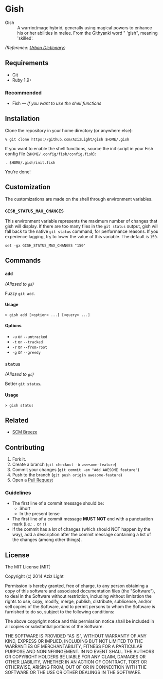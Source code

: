Gish
====

<dl>
  <dt>Gish</dt>
  <dd>A warrior/mage hybrid, generally using magical powers to enhance his or her abilities in melee. From the Githyanki word " 'gish", meaning 'skilled'.</dd>
</dl>

*(Reference: [Urban Dictionary](http://gish.urbanup.com/6946625))*

Requirements
------------

- Git
- Ruby 1.9+

### Recommended

- Fish &mdash; *If you want to use the shell functions*

Installation
------------

Clone the repository in your home directory (or anywhere else):

```
% git clone https://github.com/AzizLight/gish $HOME/.gish
```

If you want to enable the shell functions, source the init script in your Fish config file (`$HOME/.config/fish/config.fish`):

```
. $HOME/.gish/init.fish
```

You're done!

Customization
-------------

The customizations are made on the shell through environment variables.

### `GISH_STATUS_MAX_CHANGES`

This environment variable represents the maximum number of changes that gish will display. If there are too many files in the `git status` output, gish will fall back to the native `git status` command, for performance reasons. If you experience lagging, try to lower the value of this variable. The default is `150`.

```
set -gx GISH_STATUS_MAX_CHANGES "150"
```

Commands
--------

### `add`

*(Aliased to `ga`)*

Fuzzy `git add`.

#### Usage

```
> gish add [<option> ...] [<query> ...]
```

#### Options

- `-u` or `--untracked`
- `-t` or `--tracked`
- `-r` or `--from-root`
- `-g` or `--greedy`

### `status`

*(Aliased to `gs`)*

Better `git status`.

#### Usage

```
> gish status
```

Related
-------

- [SCM Breeze](https://github.com/ndbroadbent/scm_breeze)

Contributing
------------

1. Fork it.
2. Create a branch (`git checkout -b awesome-feature`)
3. Commit your changes (`git commit -am "Add AWESOME feature"`)
4. Push to the branch (`git push origin awesome-feature`)
5. Open a [Pull Request](https://github.com/AzizLight/gish/pulls)

### Guidelines

- The first line of a commit message should be:
    * Short
    * In the present tense
- The first line of a commit message **MUST NOT** end with a punctuation mark (i.e.: `.` or `!`)
- If the commit has a lot of changes (which should NOT happen by the way), add a description after the commit message containing a list of the changes (among other things).

License
-------

The MIT License (MIT)

Copyright (c) 2014 Aziz Light

Permission is hereby granted, free of charge, to any person obtaining a copy
of this software and associated documentation files (the "Software"), to deal
in the Software without restriction, including without limitation the rights
to use, copy, modify, merge, publish, distribute, sublicense, and/or sell
copies of the Software, and to permit persons to whom the Software is
furnished to do so, subject to the following conditions:

The above copyright notice and this permission notice shall be included in
all copies or substantial portions of the Software.

THE SOFTWARE IS PROVIDED "AS IS", WITHOUT WARRANTY OF ANY KIND, EXPRESS OR
IMPLIED, INCLUDING BUT NOT LIMITED TO THE WARRANTIES OF MERCHANTABILITY,
FITNESS FOR A PARTICULAR PURPOSE AND NONINFRINGEMENT. IN NO EVENT SHALL THE
AUTHORS OR COPYRIGHT HOLDERS BE LIABLE FOR ANY CLAIM, DAMAGES OR OTHER
LIABILITY, WHETHER IN AN ACTION OF CONTRACT, TORT OR OTHERWISE, ARISING FROM,
OUT OF OR IN CONNECTION WITH THE SOFTWARE OR THE USE OR OTHER DEALINGS IN
THE SOFTWARE.
